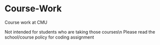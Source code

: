 # Course-Work
Course work at CMU

Not intended for students who are taking those courses\n
Please read the school/course policy for coding assignment
